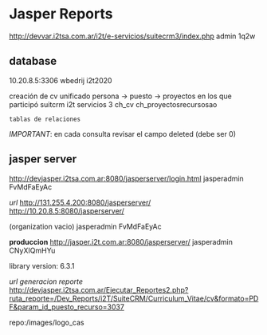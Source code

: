 # Jasper Reports

http://devvar.i2tsa.com.ar/i2t/e-servicios/suitecrm3/index.php
admin
1q2w

## database
10.20.8.5:3306
wbedrij
i2t2020

creación de cv unificado
	persona -> puesto -> proyectos en los que participó
suitcrm i2t servicios 3
	ch_cv
	ch_proyectosrecursosao

	tablas de relaciones

*IMPORTANT*: en cada consulta revisar el campo deleted (debe ser 0)

## jasper server
http://devjasper.i2tsa.com.ar:8080/jasperserver/login.html
jasperadmin
FvMdFaEyAc

*url*
http://131.255.4.200:8080/jasperserver/
http://10.20.8.5:8080/jasperserver/


(organization vacio)
jasperadmin
FvMdFaEyAc

**produccion**
http://jasper.i2t.com.ar:8080/jasperserver/
jasperadmin
CNyXIQmHYu

library version: 6.3.1

*url generacion reporte*
http://devjasper.i2tsa.com.ar/Ejecutar_Reportes2.php?ruta_reporte=/Dev_Reports/i2T/SuiteCRM/Curriculum_Vitae/cv&formato=PDF&param_id_puesto_recurso=3037

repo:/images/logo_cas
